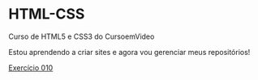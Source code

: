 # HTML-CSS
 Curso de HTML5 e CSS3 do CursoemVideo

Estou aprendendo a criar sites e agora vou gerenciar meus repositórios!


<a href="https://devthiago301.github.io/HTML-CSS/desafios/desafio010/android.html" target="_blank">Exercício 010</a>